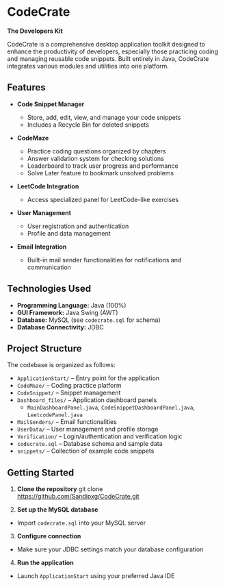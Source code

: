 # CodeCrate

**The Developers Kit**

CodeCrate is a comprehensive desktop application toolkit designed to enhance the productivity of developers, especially those practicing coding and managing reusable code snippets. Built entirely in Java, CodeCrate integrates various modules and utilities into one platform.

## Features

- **Code Snippet Manager**
  - Store, add, edit, view, and manage your code snippets
  - Includes a Recycle Bin for deleted snippets

- **CodeMaze**
  - Practice coding questions organized by chapters
  - Answer validation system for checking solutions
  - Leaderboard to track user progress and performance
  - Solve Later feature to bookmark unsolved problems

- **LeetCode Integration**
  - Access specialized panel for LeetCode-like exercises

- **User Management**
  - User registration and authentication
  - Profile and data management

- **Email Integration**
  - Built-in mail sender functionalities for notifications and communication

## Technologies Used

- **Programming Language:** Java (100%)
- **GUI Framework:** Java Swing (AWT)
- **Database:** MySQL (see `codecrate.sql` for schema)
- **Database Connectivity:** JDBC

## Project Structure

The codebase is organized as follows:
- `ApplicationStart/` – Entry point for the application
- `CodeMaze/` – Coding practice platform
- `CodeSnippet/` – Snippet management
- `Dashboard_files/` – Application dashboard panels
  - `MainDashboardPanel.java`, `CodeSnippetDashboardPanel.java`, `LeetcodePanel.java`
- `MailSenders/` – Email functionalities
- `UserData/` – User management and profile storage
- `Verification/` – Login/authentication and verification logic
- `codecrate.sql` – Database schema and sample data
- `snippets/` – Collection of example code snippets

## Getting Started

1. **Clone the repository**
git clone https://github.com/Sandipxg/CodeCrate.git


2. **Set up the MySQL database**
- Import `codecrate.sql` into your MySQL server

3. **Configure connection**
- Make sure your JDBC settings match your database configuration

4. **Run the application**
- Launch `ApplicationStart` using your preferred Java IDE

